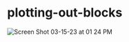 # plotting-out-blocks
![Screen Shot 03-15-23 at 01 24 PM](https://user-images.githubusercontent.com/3020032/225406853-e3d99860-780a-4ee6-9300-af34a0f05716.PNG)
